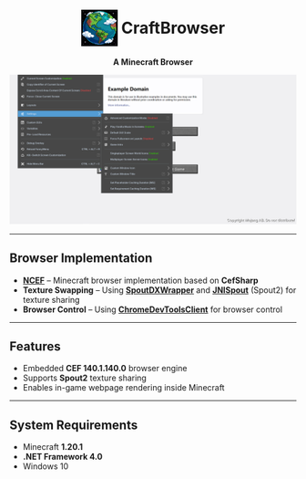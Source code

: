 <h1 align="center">
  <img src=".readme/logo.png" width="64" alt="CraftBrowser Logo" style="vertical-align: middle;"/>
  <span style="vertical-align: middle;">CraftBrowser</span>
</h1>
<p align="center">
  <b>A Minecraft Browser</b>
</p>

<p align="center">
  <img src=".readme/8e384c4e-a15b-4704-b375-455eeb24166b.png" width="900" alt="CraftBrowser Preview"/>
</p>

---

## Browser Implementation

- **[NCEF](https://github.com/GaoXanSheng/NCEF)** – Minecraft browser implementation based on **CefSharp**
- **Texture Swapping** – Using **[SpoutDXWrapper](https://github.com/GaoXanSheng/NCEF/tree/master/SpoutDXWrapper)** and **[JNISpout](https://github.com/leadedge/SpoutProcessing)** (Spout2) for texture sharing
- **Browser Control** – Using **[ChromeDevToolsClient](https://github.com/HubSpot/ChromeDevToolsClient)** for browser control

---

## Features

- Embedded **CEF 140.1.140.0** browser engine
- Supports **Spout2** texture sharing
- Enables in-game webpage rendering inside Minecraft

---

## System Requirements

- Minecraft **1.20.1**
- **.NET Framework 4.0**
- Windows 10

